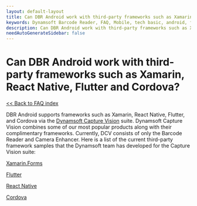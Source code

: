 ```yaml
---
layout: default-layout
title: Can DBR Android work with third-party frameworks such as Xamarin, React Native, Flutter and Cordova?
keywords: Dynamsoft Barcode Reader, FAQ, Mobile, tech basic, android, frameworks
description: Can DBR Android work with third-party frameworks such as Xamarin, React Native, Flutter and Cordova?
needAutoGenerateSidebar: false
---
```


# Can DBR Android work with third-party frameworks such as Xamarin, React Native, Flutter and Cordova?

[<< Back to FAQ index](index.md)

DBR Android supports frameworks such as Xamarin, React Native, Flutter, and Cordova via the [Dynamsoft Capture Vision](https://www.dynamsoft.com/capture-vision/docs/introduction/?ver=latest) suite. Dynamsoft Capture Vision combines some of our most popular products along with their complimentary frameworks. Currently, DCV consists of only the Barcode Reader and Camera Enhancer. Here is a list of the current third-party framework samples that the Dynamsoft team has developed for the Capture Vision suite:

<a href="https://www.dynamsoft.com/capture-vision/docs/programming/xamarin/?ver=latest" target="_blank">Xamarin.Forms</a>

<a href="https://www.dynamsoft.com/capture-vision/docs/programming/flutter/?ver=latest" target="_blank">Flutter</a>

<a href="https://www.dynamsoft.com/capture-vision/docs/programming/react-native/?ver=latest" target="_blank">React Native</a>

<a href="https://www.dynamsoft.com/capture-vision/docs/programming/cordova/?ver=latest" target="_blank">Cordova</a>